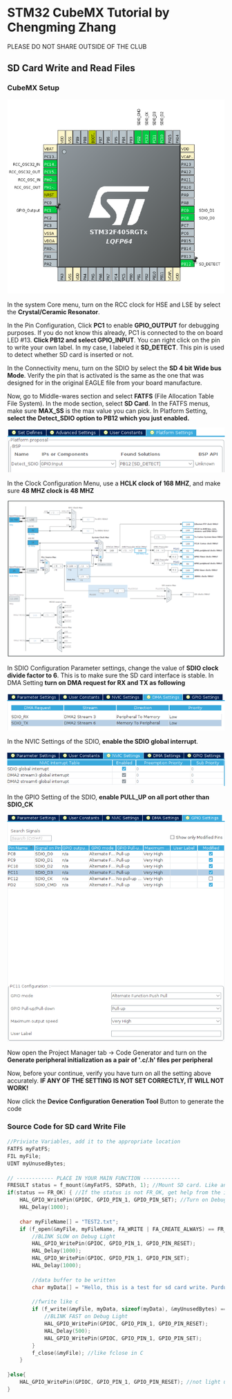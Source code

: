 # STM32 CubeMX Tutorial by Chengming Zhang

PLEASE DO NOT SHARE OUTSIDE OF THE CLUB

## SD Card Write and Read Files

### CubeMX Setup

![stm32Pinout](Annotation/stm32Pinout.png)

In the system Core menu, turn on the RCC clock for HSE and LSE by select the **Crystal/Ceramic Resonator**.

In the Pin Configuration, Click **PC1** to enable **GPIO_OUTPUT** for debugging purposes. If you do not know this already, PC1 is connected to the on board LED #13. **Click PB12 and select GPIO_INPUT**. You can right click on the pin to write your own label. In my case, I labeled it **SD_DETECT**. This pin is used to detect whether SD card is inserted or not.

In the Connectivity menu, turn on the SDIO by select the **SD 4 bit Wide bus Mode**. Verify the pin that is activated is the same as the one that was designed for in the original EAGLE file from your board manufacture.

Now, go to Middle-wares section and select **FATFS** (File Allocation Table File System).  In the mode section, select **SD Card**. In the FATFS menus, make sure **MAX_SS** is the max value you can pick. In Platform Setting, **select the Detect_SDIO option to PB12 which you just enabled.**

![Annotation 2020-02-23 180015](Annotation/Platform.png)

In the Clock Configuration Menu, use a **HCLK clock of 168 MHZ**, and make sure **48 MHZ clock is 48 MHZ**

![Annotation 2020-02-23 180015](Annotation/clock.png)

In SDIO Configuration Parameter settings, change the value of **SDIO clock divide factor to 6**. This is to make sure the SD card interface is stable. In DMA Setting **turn on DMA request for RX and TX as following**

![Annotation 2020-02-23 180015](Annotation/DMA.png)

In the NVIC Settings of the SDIO, **enable the SDIO global interrupt**.

![Annotation 2020-02-23 180015](Annotation/NVIC.png)

In the GPIO Setting of the SDIO, **enable PULL_UP on all port other than SDIO_CK**

![Annotation 2020-02-23 180015](Annotation/GPIO.png)



Now open the Project Manager tab -> Code Generator and turn on the **Generate peripheral initialization as a pair of  '.c/.h' files per peripheral**

Now, before your continue, verify you have turn on all the setting above accurately. **IF ANY OF THE SETTING IS NOT SET CORRECTLY, IT WILL NOT WORK!** 

Now click the **Device Configuration Generation Tool** Button to generate the code



### Source Code for SD card Write File

```c
//Priviate Variables, add it to the appropriate location
FATFS myFatFS;
FIL myFile;
UINT myUnusedBytes;

// ------------ PLACE IN YOUR MAIN FUNCTION ------------
FRESULT status = f_mount(&myFatFS, SDPath, 1); //Mount SD card. Like any other file system
if(status == FR_OK) { //If the status is not FR_OK, get help from the internet.
    HAL_GPIO_WritePin(GPIOC, GPIO_PIN_1, GPIO_PIN_SET); //Turn on Debug Light
    HAL_Delay(1000);

    char myFileName[] = "TEST2.txt";
    if (f_open(&myFile, myFileName, FA_WRITE | FA_CREATE_ALWAYS) == FR_OK){ //fopen like C
        //BLINK SLOW on Debug Light
        HAL_GPIO_WritePin(GPIOC, GPIO_PIN_1, GPIO_PIN_RESET);
        HAL_Delay(1000);
        HAL_GPIO_WritePin(GPIOC, GPIO_PIN_1, GPIO_PIN_SET);
        HAL_Delay(1000);

        //data buffer to be written 
        char myData[] = "Hello, this is a test for sd card write. Purdue Robomaster Club";
        
        //fwrite like c
        if (f_write(&myFile, myData, sizeof(myData), &myUnusedBytes) == FR_OK){ 
            //BLINK FAST on Debug Light
            HAL_GPIO_WritePin(GPIOC, GPIO_PIN_1, GPIO_PIN_RESET);
            HAL_Delay(500);
            HAL_GPIO_WritePin(GPIOC, GPIO_PIN_1, GPIO_PIN_SET);
        }
        f_close(&myFile); //like fclose in C
    }

}else{
    HAL_GPIO_WritePin(GPIOC, GPIO_PIN_1, GPIO_PIN_RESET); //not light up the debug light
}

```

